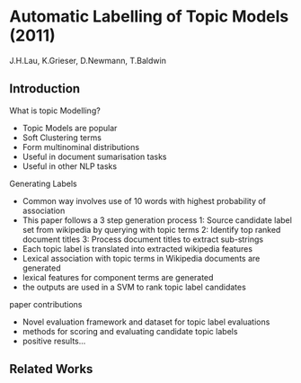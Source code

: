 # Automatic Labelling of Topic Models (2011)
J.H.Lau, K.Grieser, D.Newmann, T.Baldwin

## Introduction

What is topic Modelling?
- Topic Models are popular
- Soft Clustering terms
- Form multinominal distributions
- Useful in document sumarisation tasks
- Useful in other NLP tasks

Generating Labels
- Common way involves use of 10 words with highest probability of association
- This paper follows a 3 step generation process
  1: Source candidate label set from wikipedia by querying with topic terms
  2: Identify top ranked document titles
  3: Process document titles to extract sub-strings
- Each topic label is translated into extracted wikipedia features
- Lexical association with topic terms in Wikipedia documents are generated
- lexical features for component terms are generated
- the outputs are used in a SVM to rank topic label candidates

paper contributions
- Novel evaluation framework and dataset for topic label evaluations
- methods for scoring and evaluating candidate topic labels
- positive results...

## Related Works

	

